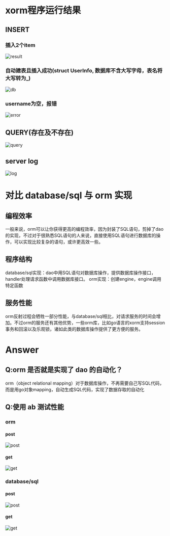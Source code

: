 # xorm程序运行结果
## INSERT
### 插入2个item
![result](http://ww2.sinaimg.cn/large/0060lm7Tly1flzyud9n44j31bo0budir.jpg)
### 自动建表且插入成功(struct UserInfo, 数据库不含大写字母，表名将大写转为_)
![db](http://ww3.sinaimg.cn/large/0060lm7Tly1flzyuaczfdj30m80csta9.jpg)
### username为空，报错
![error](http://ww3.sinaimg.cn/large/0060lm7Tly1flzyuihw01j31a00343z6.jpg)
## QUERY(存在及不存在)
![query](http://ww2.sinaimg.cn/large/0060lm7Tly1flzyuljl67j311u0aywgl.jpg)
## server log
![log](http://ww2.sinaimg.cn/large/0060lm7Tly1flzyuobp3xj314c06ewhg.jpg)
# 对比 database/sql 与 orm 实现
## 编程效率
一般来说，orm可以让你获得更高的编程效率，因为封装了SQL语句，剪掉了dao的实现，不过对于很熟悉SQL语句的人来说，直接使用SQL语句进行数据库的操作，可以实现比较复杂的语句，或许更高效一些。
## 程序结构
database/sql实现：dao中用SQL语句对数据库操作，提供数据库操作接口，handler处理请求函数中调用数据库接口。
orm实现：创建engine，engine调用特定函数
## 服务性能
orm反射过程会牺牲一部分性能，与database/sql相比，对请求服务的时间会增加。不过orm的服务还有其他优势，一些orm库，比如go语言的xorm支持session事务和回滚以及乐观锁，诸如此类的数据库操作提供了更方便的服务。
# Answer
## Q:orm 是否就是实现了 dao 的自动化？
orm（object relational mapping）对于数据库操作，不再需要自己写SQL代码，而是用go对象mapping，自动生成SQL代码，实现了数据存取的自动化

## Q:使用 ab 测试性能
### orm
#### post
![post](http://ww1.sinaimg.cn/large/0060lm7Tly1fm000ptmu8j31ke198wpj.jpg)
#### get
![get](http://ww3.sinaimg.cn/large/0060lm7Tly1fm00pfz6ocj313q162gux.jpg)
### database/sql
#### post
![post](http://ww2.sinaimg.cn/large/0060lm7Tly1fm000ae0uqj31kw17jtjx.jpg)
#### get
![get](http://ww3.sinaimg.cn/large/0060lm7Tly1fm000hij19j316m17kqcx.jpg)
